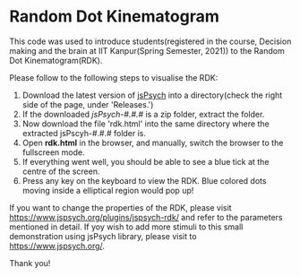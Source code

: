 # Random Dot Kinematogram
This code was used to introduce students(registered in the course, Decision making and the brain at IIT Kanpur(Spring Semester, 2021)) to the Random Dot Kinematogram(RDK).

Please follow to the following steps to visualise the RDK:
1. Download the latest version of [jsPsych](https://github.com/jspsych/jsPsych/) into a directory(check the right side of the page, under 'Releases.')
2. If the downloaded *jsPsych-#.#.#* is a zip folder, extract the folder.
3. Now download the file 'rdk.html' into the same directory where the extracted jsPscyh-#.#.# folder is.
4. Open **rdk.html** in the browser, and manually, switch the browser to the fullscreen mode.
5. If everything went well, you should be able to see a blue tick at the centre of the screen.
6. Press any key on the keyboard to view the RDK. Blue colored dots moving inside a elliptical region would pop up! 

If you want to change the properties of the RDK, please visit https://www.jspsych.org/plugins/jspsych-rdk/ and refer to the parameters mentioned in detail. If yoy wish to add more stimuli to this small demonstration using jsPsych library, please visit to https://www.jspsych.org/. 

Thank you! 
